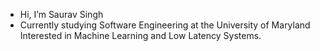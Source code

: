  - Hi, I’m Saurav Singh
- Currently studying Software Engineering at the University of Maryland
Interested in Machine Learning and Low Latency Systems.
<!---
Saurav756/Saurav756 is a ✨ special ✨ repository because its `README.md` (this file) appears on your GitHub profile.
You can click the Preview link to take a look at your changes.
--->
